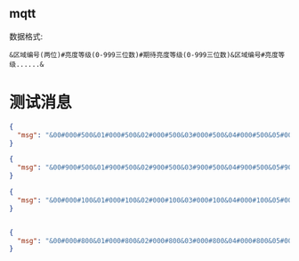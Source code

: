## mqtt 
数据格式:  
```
&区域编号(两位)#亮度等级(0-999三位数)#期待亮度等级(0-999三位数)&区域编号#亮度等级......&
```
# 测试消息
```JSON
{
  "msg": "&00#000#500&01#000#500&02#000#500&03#000#500&04#000#500&05#000#500&"
}
```
```JSON
{
  "msg": "&00#900#500&01#900#500&02#900#500&03#900#500&04#900#500&05#900#500&"
}
```
```JSON
{
  "msg": "&00#000#100&01#000#100&02#000#100&03#000#100&04#000#100&05#000#100&"
}
```
```json

{
  "msg": "&00#000#800&01#000#800&02#000#800&03#000#800&04#000#800&05#000#800&"
}
```
